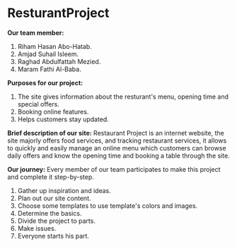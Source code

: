 # ResturantProject
**Our team member:**
1. Riham Hasan Abo-Hatab.
1. Amjad Suhail Isleem.
1. Raghad Abdulfattah Mezied.
1. Maram Fathi Al-Baba.

**Purposes for our project:**
1. The site gives information about the resturant's menu, opening time and special offers.
1. Booking online features.
1. Helps customers stay updated.



**Brief description of our site:**
Restaurant Project is an internet website, the site majorly offers food services, and tracking restaurant services, it allows to quickly and easily manage an online menu which customers can browse daily offers and know the opening time and booking a table  through the site.


**Our journey:**
Every member of our team participates to make this project and complete it step-by-step.
1. Gather up inspiration and ideas.
1. Plan out our site content.
1. Choose some templates to use template's colors and images.
1. Determine the basics.
1. Divide the project to parts.
1. Make issues.
1. Everyone starts his part.